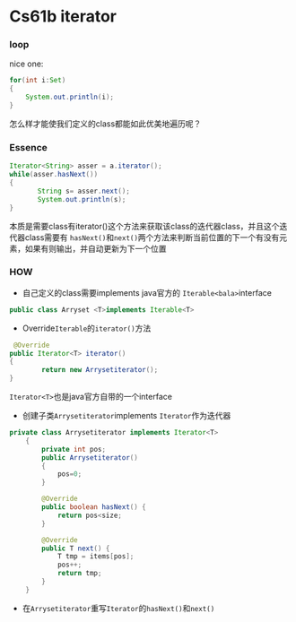# Cs61b iterator

### loop

nice one:
```java
for(int i:Set)
{
	System.out.println(i);
}
```

怎么样才能使我们定义的class都能如此优美地遍历呢？
### Essence

```java
Iterator<String> asser = a.iterator();
while(asser.hasNext())
{
       String s= asser.next();
       System.out.println(s);
}
```

本质是需要class有iterator()这个方法来获取该class的迭代器class，并且这个迭代器class需要有	`hasNext()`和`next()`两个方法来判断当前位置的下一个有没有元素，如果有则输出，并自动更新为下一个位置

### HOW

* 自己定义的class需要implements java官方的 `Iterable<bala>`interface

```java
public class Arryset <T>implements Iterable<T>
```

* Override`Iterable`的`iterator()`方法

```java
 @Override
public Iterator<T> iterator()
{
        return new Arrysetiterator();
}
```

`Iterator<T>`也是java官方自带的一个interface

* 创建子类`Arrysetiterator`implements `Iterator`作为迭代器

```java
private class Arrysetiterator implements Iterator<T>
    {
        private int pos;
        public Arrysetiterator()
        {
            pos=0;
        }

        @Override
        public boolean hasNext() {
            return pos<size;
        }

        @Override
        public T next() {
            T tmp = items[pos];
            pos++;
            return tmp;
        }
    }
```

* 在`Arrysetiterator`重写`Iterator`的`hasNext()`和`next()`